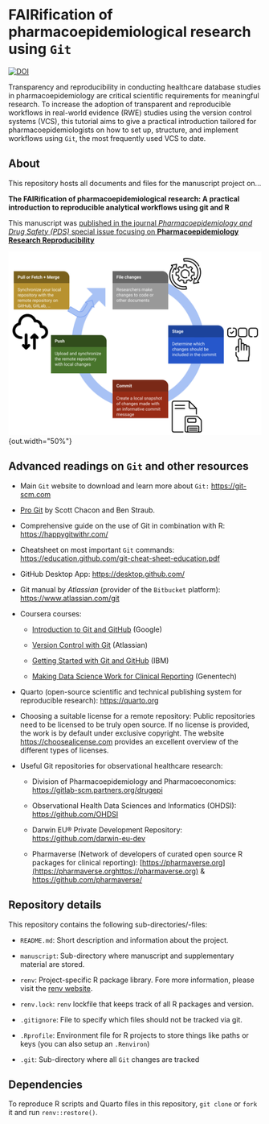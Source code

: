 # FAIRification of pharmacoepidemiological research using `Git`

[![DOI](https://zenodo.org/badge/719281329.svg)](https://zenodo.org/doi/10.5281/zenodo.10222659)

Transparency and reproducibility in conducting healthcare database studies in pharmacoepidemiology are critical scientific requirements for meaningful research. To increase the adoption of transparent and reproducible workflows in real-world evidence (RWE) studies using the version control systems (VCS), this tutorial aims to give a practical introduction tailored for pharmacoepidemiologists on how to set up, structure, and implement workflows using `Git`, the most frequently used VCS to date.

## About

This repository hosts all documents and files for the manuscript project on...

**The FAIRification of pharmacoepidemiological research: A practical introduction to reproducible analytical workflows using git and R**


This manuscript was [published in the journal *Pharmacoepidemiology and Drug Safety (PDS)* special issue focusing on **Pharmacoepidemiology Research Reproducibility**](https://pubmed.ncbi.nlm.nih.gov/38173166/)

![](figures/Figure_3_workflow.png){out.width="50%"}

## Advanced readings on `Git` and other resources

-   Main `Git` website to download and learn more about `Git:` <https://git-scm.com>

-   [Pro Git](https://git-scm.com/book/en/v2) by Scott Chacon and Ben Straub.

-   Comprehensive guide on the use of Git in combination with R: <https://happygitwithr.com/>

-   Cheatsheet on most important `Git` commands: <https://education.github.com/git-cheat-sheet-education.pdf>

-   GitHub Desktop App: <https://desktop.github.com/>

-   Git manual by *Atlassian* (provider of the `Bitbucket` platform): <https://www.atlassian.com/git>

-   Coursera courses:

    -   [Introduction to Git and GitHub](https://www.coursera.org/learn/introduction-git-github) (Google)

    -   [Version Control with Git](https://www.coursera.org/learn/version-control-with-git) (Atlassian)

    -   [Getting Started with Git and GitHub](https://www.coursera.org/learn/getting-started-with-git-and-github) (IBM)

    -   [Making Data Science Work for Clinical Reporting](https://www.coursera.org/learn/making-data-science-work-for-clinical-reporting?=) (Genentech)

-   Quarto (open-source scientific and technical publishing system for reproducible research): <https://quarto.org>

-   Choosing a suitable license for a remote repository: Public repositories need to be licensed to be truly open source. If no license is provided, the work is by default under exclusive copyright. The website <https://choosealicense.com> provides an excellent overview of the different types of licenses.

-   Useful Git repositories for observational healthcare research:

    -   Division of Pharmacoepidemiology and Pharmacoeconomics: <https://gitlab-scm.partners.org/drugepi>

    -   Observational Health Data Sciences and Informatics (OHDSI): <https://github.com/OHDSI>

    -   Darwin EU® Private Development Repository: <https://github.com/darwin-eu-dev>

    -   Pharmaverse (Network of developers of curated open source R packages for clinical reporting): [https://pharmaverse.org](https://pharmaverse.orghttps://pharmaverse.org) & <https://github.com/pharmaverse/>
    
## Repository details

This repository contains the following sub-directories/-files:

* `README.md`: Short description and information about the project. 

* `manuscript`: Sub-directory where manuscript and supplementary material are stored.

* `renv`: Project-specific R package library. Fore more information, please visit the [renv website](https://rstudio.github.io/renv/articles/renv.html).

* `renv.lock`: `renv` lockfile that keeps track of all R packages and version.

* `.gitignore`: File to specify which files should not be tracked via git.

* `.Rprofile`: Environment file for R projects to store things like paths or keys (you can also setup an `.Renviron`)

* `.git`: Sub-directory where all `Git` changes are tracked

## Dependencies

To reproduce R scripts and Quarto files in this repository, `git clone` or `fork` it and run `renv::restore()`.
